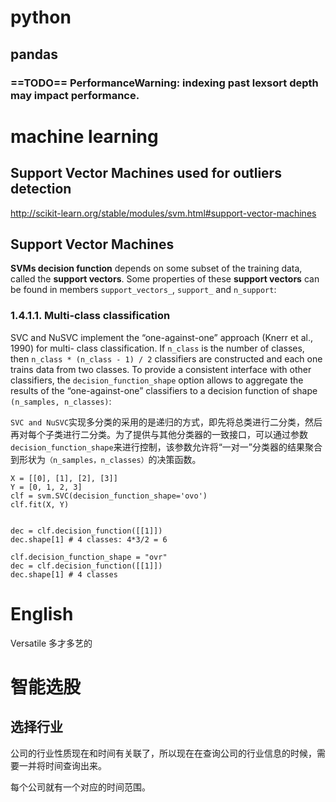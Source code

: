 # python




## pandas

### ==TODO== PerformanceWarning: indexing past lexsort depth may impact performance.

# machine learning
## Support Vector Machines used for outliers detection
http://scikit-learn.org/stable/modules/svm.html#support-vector-machines
## Support Vector Machines
**SVMs decision function** depends on some subset of the training data, called the **support vectors**. Some properties of these **support vectors** can be found in members `support_vectors_`, `support_` and `n_support`:

### 1.4.1.1. Multi-class classification
SVC and NuSVC implement the “one-against-one” approach (Knerr et al., 1990) for multi- class classification. If `n_class` is the number of classes, then `n_class * (n_class - 1) / 2` classifiers are constructed and each one trains data from two classes. To provide a consistent interface with other classifiers, the `decision_function_shape` option allows to aggregate the results of the “one-against-one” classifiers to a decision function of shape `(n_samples, n_classes)`:

`SVC and NuSVC`实现多分类的采用的是递归的方式，即先将总类进行二分类，然后再对每个子类进行二分类。为了提供与其他分类器的一致接口，可以通过参数`decision_function_shape`来进行控制，该参数允许将“一对一”分类器的结果聚合到形状为`（n_samples，n_classes）`的决策函数。

```
X = [[0], [1], [2], [3]]
Y = [0, 1, 2, 3]
clf = svm.SVC(decision_function_shape='ovo')
clf.fit(X, Y) 


dec = clf.decision_function([[1]])
dec.shape[1] # 4 classes: 4*3/2 = 6

clf.decision_function_shape = "ovr"
dec = clf.decision_function([[1]])
dec.shape[1] # 4 classes
```

# English
Versatile 多才多艺的

# 智能选股
## 选择行业
公司的行业性质现在和时间有关联了，所以现在在查询公司的行业信息的时候，需要一并将时间查询出来。

每个公司就有一个对应的时间范围。

